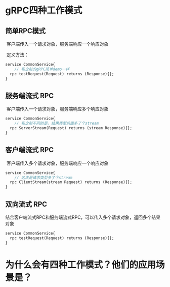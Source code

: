 # gRPC四种工作模式

## 简单RPC模式

​	客户端传入一个请求对象，服务端响应一个响应对象

​	定义方法：

```protobuf
service CommonService{
	// 和之前的gRPC简单demo一样
  rpc testRequest(Request) returns (Response){};
}
```

## 服务端流式 RPC

​	客户端传入一个请求对象，服务端响应多个响应对象

```protobuf
service CommonService{
	// 和之前不同的是，结果类型前面多了个stream
  rpc ServerStream(Request) returns (stream Response){};
}
```

## 客户端流式 RPC

​	客户端传入多个请求对象，服务端响应一个响应对象

```protobuf
service CommonService{
	// 这次是请求类型多了个stream
  rpc ClientStream(stream Request) returns (Response){};
}
```

## 双向流式 RPC

​	结合客户端流式RPC和服务端流式RPC，可以传入多个请求对象，返回多个结果对象

```protobuf
service CommonService{
  rpc testRequest(Request) returns (Response){};
}
```



# 为什么会有四种工作模式？他们的应用场景是？

​	

​	